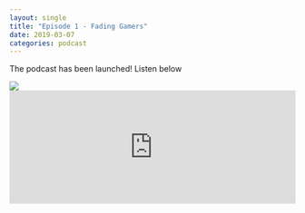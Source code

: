 ```yaml
---
layout: single
title: "Episode 1 - Fading Gamers"
date: 2019-03-07
categories: podcast
---
```


The podcast has been launched! Listen below

<a href="https://open.spotify.com/show/5u6qyzeOUh3gIfsuNpjJTj">
<img src=“/images/Spotify.png” style=";rder:0;">
</a>

<iframe width="100%" height="200" src="https://player.whooshkaa.com/player/episode/id/341112?visual=true&sharing=true" frameborder="0" Ng style="width: 100%; height: 200px"></iframe>

 


<!--stackedit_data:
eyJoaXN0b3J5IjpbMTkyNDE1NDc1MCwtNzcwMDg5MzU5LC0xNj
A2NzE2NDMyLC0zNjQwMjU4NDQsMTQ5MTQwNjg5MiwxMTMwMjE4
MTE2LC0yMDg4NzQ2NjEyXX0=
-->